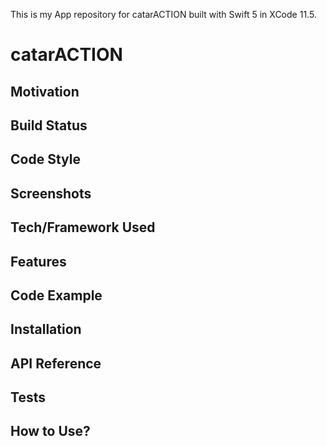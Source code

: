 This is my App repository for catarACTION built with Swift 5 in XCode 11.5.
# catarACTION 

## Motivation

## Build Status

## Code Style

## Screenshots

## Tech/Framework Used

## Features

## Code Example

## Installation

## API Reference

## Tests

## How to Use?
